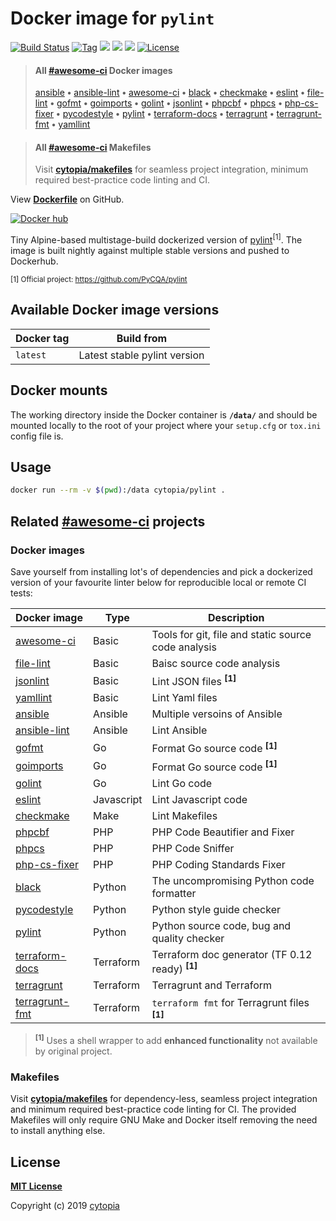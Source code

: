 # Docker image for `pylint`

[![Build Status](https://travis-ci.com/cytopia/docker-pylint.svg?branch=master)](https://travis-ci.com/cytopia/docker-pylint)
[![Tag](https://img.shields.io/github/tag/cytopia/docker-pylint.svg)](https://github.com/cytopia/docker-pylint/releases)
[![](https://images.microbadger.com/badges/version/cytopia/pylint:latest.svg?kill_cache=1)](https://microbadger.com/images/cytopia/pylint:latest "pylint")
[![](https://images.microbadger.com/badges/image/cytopia/pylint:latest.svg?kill_cache=1)](https://microbadger.com/images/cytopia/pylint:latest "pylint")
[![](https://img.shields.io/badge/github-cytopia%2Fdocker--pylint-red.svg)](https://github.com/cytopia/docker-pylint "github.com/cytopia/docker-pylint")
[![License](https://img.shields.io/badge/license-MIT-%233DA639.svg)](https://opensource.org/licenses/MIT)

> #### All [#awesome-ci](https://github.com/topics/awesome-ci) Docker images
>
> [ansible](https://github.com/cytopia/docker-ansible) **•**
> [ansible-lint](https://github.com/cytopia/docker-ansible-lint) **•**
> [awesome-ci](https://github.com/cytopia/awesome-ci) **•**
> [black](https://github.com/cytopia/docker-black) **•**
> [checkmake](https://github.com/cytopia/docker-checkmake) **•**
> [eslint](https://github.com/cytopia/docker-eslint) **•**
> [file-lint](https://github.com/cytopia/docker-file-lint) **•**
> [gofmt](https://github.com/cytopia/docker-gofmt) **•**
> [goimports](https://github.com/cytopia/docker-goimports) **•**
> [golint](https://github.com/cytopia/docker-golint) **•**
> [jsonlint](https://github.com/cytopia/docker-jsonlint) **•**
> [phpcbf](https://github.com/cytopia/docker-phpcbf) **•**
> [phpcs](https://github.com/cytopia/docker-phpcs) **•**
> [php-cs-fixer](https://github.com/cytopia/docker-php-cs-fixer) **•**
> [pycodestyle](https://github.com/cytopia/docker-pycodestyle) **•**
> [pylint](https://github.com/cytopia/docker-pylint) **•**
> [terraform-docs](https://github.com/cytopia/docker-terraform-docs) **•**
> [terragrunt](https://github.com/cytopia/docker-terragrunt) **•**
> [terragrunt-fmt](https://github.com/cytopia/docker-terragrunt-fmt) **•**
> [yamllint](https://github.com/cytopia/docker-yamllint)


> #### All [#awesome-ci](https://github.com/topics/awesome-ci) Makefiles
>
> Visit **[cytopia/makefiles](https://github.com/cytopia/makefiles)** for seamless project integration, minimum required best-practice code linting and CI.

View **[Dockerfile](https://github.com/cytopia/docker-pylint/blob/master/Dockerfile)** on GitHub.

[![Docker hub](http://dockeri.co/image/cytopia/pylint?kill_cache=1)](https://hub.docker.com/r/cytopia/pylint)

Tiny Alpine-based multistage-build dockerized version of [pylint](https://github.com/PyCQA/pylint)<sup>[1]</sup>.
The image is built nightly against multiple stable versions and pushed to Dockerhub.

<sup>[1] Official project: https://github.com/PyCQA/pylint</sup>


## Available Docker image versions

| Docker tag | Build from |
|------------|------------|
| `latest`   | Latest stable pylint version |


## Docker mounts

The working directory inside the Docker container is **`/data/`** and should be mounted locally to
the root of your project where your `setup.cfg` or `tox.ini` config file is.


## Usage

```bash
docker run --rm -v $(pwd):/data cytopia/pylint .
```

## Related [#awesome-ci](https://github.com/topics/awesome-ci) projects

### Docker images

Save yourself from installing lot's of dependencies and pick a dockerized version of your favourite
linter below for reproducible local or remote CI tests:

| Docker image | Type | Description |
|--------------|------|-------------|
| [awesome-ci](https://github.com/cytopia/awesome-ci) | Basic | Tools for git, file and static source code analysis |
| [file-lint](https://github.com/cytopia/docker-file-lint) | Basic | Baisc source code analysis |
| [jsonlint](https://github.com/cytopia/docker-jsonlint) | Basic | Lint JSON files **<sup>[1]</sup>** |
| [yamllint](https://github.com/cytopia/docker-yamllint) | Basic | Lint Yaml files |
| [ansible](https://github.com/cytopia/docker-ansible) | Ansible | Multiple versoins of Ansible |
| [ansible-lint](https://github.com/cytopia/docker-ansible-lint) | Ansible | Lint  Ansible |
| [gofmt](https://github.com/cytopia/docker-gofmt) | Go | Format Go source code **<sup>[1]</sup>** |
| [goimports](https://github.com/cytopia/docker-goimports) | Go | Format Go source code **<sup>[1]</sup>** |
| [golint](https://github.com/cytopia/docker-golint) | Go | Lint Go code |
| [eslint](https://github.com/cytopia/docker-eslint) | Javascript | Lint Javascript code |
| [checkmake](https://github.com/cytopia/docker-checkmake) | Make | Lint Makefiles |
| [phpcbf](https://github.com/cytopia/docker-phpcbf) | PHP | PHP Code Beautifier and Fixer |
| [phpcs](https://github.com/cytopia/docker-phpcs) | PHP | PHP Code Sniffer |
| [php-cs-fixer](https://github.com/cytopia/docker-php-cs-fixer) | PHP | PHP Coding Standards Fixer |
| [black](https://github.com/cytopia/docker-black) | Python | The uncompromising Python code formatter |
| [pycodestyle](https://github.com/cytopia/docker-pycodestyle) | Python | Python style guide checker |
| [pylint](https://github.com/cytopia/docker-pylint) | Python | Python source code, bug and quality checker |
| [terraform-docs](https://github.com/cytopia/docker-terraform-docs) | Terraform | Terraform doc generator (TF 0.12 ready) **<sup>[1]</sup>** |
| [terragrunt](https://github.com/cytopia/docker-terragrunt) | Terraform | Terragrunt and Terraform |
| [terragrunt-fmt](https://github.com/cytopia/docker-terragrunt-fmt) | Terraform | `terraform fmt` for Terragrunt files **<sup>[1]</sup>** |

> **<sup>[1]</sup>** Uses a shell wrapper to add **enhanced functionality** not available by original project.


### Makefiles

Visit **[cytopia/makefiles](https://github.com/cytopia/makefiles)** for dependency-less, seamless project integration and minimum required best-practice code linting for CI.
The provided Makefiles will only require GNU Make and Docker itself removing the need to install anything else.


## License

**[MIT License](LICENSE)**

Copyright (c) 2019 [cytopia](https://github.com/cytopia)
